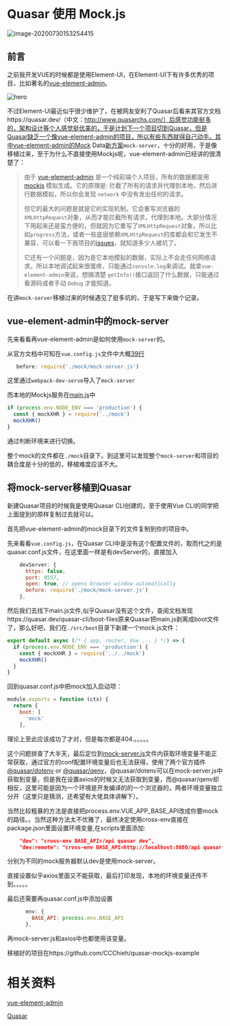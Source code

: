 # Quasar 使用 Mock.js

![image-20200730153254415](https://raw.githubusercontent.com/CCChieh/image/master/20200730153254.png)

## 前言

之前我开发VUE的时候都是使用Element-UI，在Element-UI下有许多优秀的项目，比如著名的[vue-element-admin](https://github.com/PanJiaChen/vue-element-admin)。

![hero](https://raw.githubusercontent.com/CCChieh/image/master/20200730163908.png)

不过Element-UI最近似乎很少维护了，在被网友安利了Quasar后看来其官方文档https://quasar.dev/（中文：http://www.quasarchs.com/）后感觉功能挺多的，架构设计等个人感觉挺优美的，于是计划下一个项目切到Quasar，但是Quasar缺乏一个像vue-element-admin的项目，所以有些东西就得自己动手。其中vue-element-admin的Mock Data[新方案](https://panjiachen.github.io/vue-element-admin-site/zh/guide/essentials/mock-api.html#新方案)`mock-server`，十分的好用，于是像移植过来，至于为什么不直接使用Mockjs呢，vue-element-admin已经讲的很清楚了：

> 由于 [vue-element-admin](https://github.com/PanJiaChen/vue-element-admin) 是一个纯前端个人项目，所有的数据都是用 [mockjs](https://github.com/nuysoft/Mock) 模拟生成。它的原理是: 拦截了所有的请求并代理到本地，然后进行数据模拟，所以你会发现 `network` 中没有发出任何的请求。
>
> 但它的最大的问题是就是它的实现机制。它会重写浏览器的`XMLHttpRequest`对象，从而才能拦截所有请求，代理到本地。大部分情况下用起来还是蛮方便的，但就因为它重写了`XMLHttpRequest`对象，所以比如`progress`方法，或者一些底层依赖`XMLHttpRequest`的库都会和它发生不兼容，可以看一下我项目的[issues](https://github.com/PanJiaChen/vue-element-admin/issues?utf8=✓&q=mock)，就知道多少人被坑了。
>
> 它还有一个问题是，因为是它本地模拟的数据，实际上不会走任何网络请求。所以本地调试起来很蛋疼，只能通过`console.log`来调试。就拿`vue-element-admin`来说，想搞清楚 `getInfo()`接口返回了什么数据，只能通过看源码或者手动 `Debug` 才能知道。

在讲`mock-server`移植过来的时候遇见了挺多坑的，于是写下来做个记录。

## vue-element-admin中的mock-server

先来看看再vue-element-admin是如何使用`mock-server`的。

从官方文档中可知在`vue.config.js`文件中大概[39行](https://github.com/PanJiaChen/vue-element-admin/blob/5e7113935cf9b0ba69867ae569cccda95b687118/vue.config.js#L39)

```javascript
   before: require('./mock/mock-server.js')
```

这里通过`webpack-dev-serve`导入了`mock-server`

而本地的Mockjs服务在[main.js](https://github.com/PanJiaChen/vue-element-admin/blob/5e7113935cf9b0ba69867ae569cccda95b687118/src/main.js#L31-L34)中

```javascript
if (process.env.NODE_ENV === 'production') {
  const { mockXHR } = require('../mock')
  mockXHR()
}
```



通过判断环境来进行切换。

整个mock的文件都在`./mock`目录下。到这里可以发现整个`mock-server`和项目的耦合度是十分的低的，移植难度应该不大。

## 将mock-server移植到Quasar

新建Quasar项目的时候我是使用Quasar CLI创建的，至于使用Vue CLI的同学把上面提到的原样复制过去就可以。

首先把vue-element-admin的mock目录下的文件复制到你的项目中。

先来看看`vue.config.js`，在Quasar CLI中是没有这个配置文件的，取而代之的是quasar.conf.js文件，在这里面一样是有devServer的，直接加入

```javascript
    devServer: {
      https: false,
      port: 9557,
      open: true, // opens browser window automatically
      before: require('./mock/mock-server.js')
    },
```

然后我们去找下main.js文件,似乎Quasar没有这个文件，查阅文档发现https://quasar.dev/quasar-cli/boot-files原来Quasar把main.js剥离成boot文件了，那么好吧，我们在`./src/boot`目录下新建一个mock.js文件：

```javascript
export default async (/* { app, router, Vue ... } */) => {
  if (process.env.NODE_ENV === 'production') {
    const { mockXHR } = require('../../mock')
    mockXHR()
  }
}
```

回到quasar.conf.js中把mock加入启动项：

```javascript
module.exports = function (ctx) {
  return {
    boot: [
      'mock'
    ],
```

理论上至此应该成功了才对，但是每次都是404.。。。。。

这个问题排查了大半天，最后定位到[mock-server.js](https://github.com/PanJiaChen/vue-element-admin/blob/5e7113935cf9b0ba69867ae569cccda95b687118/mock/mock-server.js#L37)文件内获取环境变量不能正常获取，通过官方的conf配置环境变量后也无法获得，使用了两个官方插件 [@quasar/dotenv](https://github.com/quasarframework/app-extension-dotenv) or [@quasar/qenv](https://github.com/quasarframework/app-extension-qenv)，@quasar/dotenv可以在mock-server.js中获取到变量，但是我在设置axios的时候又无法获取到变量，而@quasar/qenv却相反，这里可能是因为一个环境是开发编译的的一个浏览器的，两者环境变量独立分开（这里只是猜测，还希望有大佬具体讲解下）。



当然比较粗暴的方法是直接把process.env.VUE_APP_BASE_API改成你要mock的路径。。当然这种方法太不优雅了，最终决定使用cross-env直接在package.json里面设置环境变量,在scripts里面添加:

```json
    "dev": "cross-env BASE_API=/api quasar dev",
    "dev:remote": "cross-env BASE_API=http://localhost:8080/api quasar dev",
```

分别为不同的mock服务器默认dev是使用mock-server。

直接设置似乎axios里面又不能获取，最后打印发现，本地的环境变量还传不到。。。。。

最后还需要再quasar.conf.js中添加设置

```javascript
      env: {
        BASE_API: process.env.BASE_API
      },
```

再mock-server.js和axios中也都使用该变量。

移植好的项目在https://github.com/CCChieh/quasar-mockjs-example

# 相关资料

[vue-element-admin](https://panjiachen.github.io/vue-element-admin-site/zh/)

[Quasar](https://quasar.dev/start)